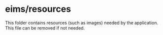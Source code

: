 # eims/resources

This folder contains resources (such as images) needed by the application. This file can
be removed if not needed.
